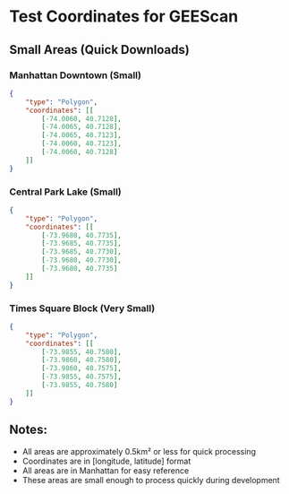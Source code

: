# Test Coordinates for GEEScan

## Small Areas (Quick Downloads)

### Manhattan Downtown (Small)
```json
{
    "type": "Polygon",
    "coordinates": [[
        [-74.0060, 40.7128],
        [-74.0065, 40.7128],
        [-74.0065, 40.7123],
        [-74.0060, 40.7123],
        [-74.0060, 40.7128]
    ]]
}
```

### Central Park Lake (Small)
```json
{
    "type": "Polygon",
    "coordinates": [[
        [-73.9680, 40.7735],
        [-73.9685, 40.7735],
        [-73.9685, 40.7730],
        [-73.9680, 40.7730],
        [-73.9680, 40.7735]
    ]]
}
```

### Times Square Block (Very Small)
```json
{
    "type": "Polygon",
    "coordinates": [[
        [-73.9855, 40.7580],
        [-73.9860, 40.7580],
        [-73.9860, 40.7575],
        [-73.9855, 40.7575],
        [-73.9855, 40.7580]
    ]]
}
```

## Notes:
- All areas are approximately 0.5km² or less for quick processing
- Coordinates are in [longitude, latitude] format
- All areas are in Manhattan for easy reference
- These areas are small enough to process quickly during development
